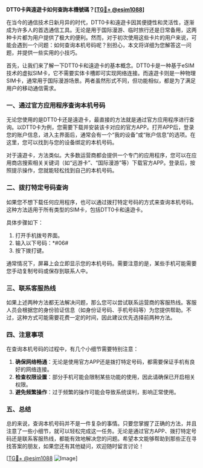 **DTT0卡與遠遊卡如何查詢本機號碼？[[TG💪+ @esim1088](https://t.me/s/esim1088)]**

在当今的通信技术日新月异的时代，DTT0卡和遠遊卡因其便捷性和灵活性，逐渐成为许多人的首选通信工具。无论是用于国际漫游、临时旅行还是日常备用，这两种卡片都为用户提供了极大的便利。然而，对于初次使用这些卡片的用户来说，可能会遇到一个问题：如何查询本机号码呢？别担心，本文将详细为您解答这一问题，并提供一些实用的小技巧。

首先，让我们来了解一下DTT0卡和遠遊卡的基本概念。DTT0卡是一种基于eSIM技术的虚拟SIM卡，它不需要实体卡槽即可实现网络连接。而遠遊卡则是一种物理SIM卡，通常用于国际漫游场景。两者虽然形式不同，但功能相似，都是为了满足用户的移动通信需求。

### **一、通过官方应用程序查询本机号码**

无论您使用的是DTT0卡还是遠遊卡，最直接的方法就是通过官方应用程序进行查询。以DTT0卡为例，您需要下载并安装该卡对应的官方APP。打开APP后，登录您的账户信息，进入主界面后，通常会有一个“我的设备”或“账户信息”的选项。在这里，您可以找到与您的设备绑定的本机号码。

对于遠遊卡，方法类似。大多数运营商都会提供一个专门的应用程序，您可以在应用商店搜索相关关键词（如“远游卡”、“国际漫游”等）下载官方APP。登录后，按照提示操作，您就能轻松找到自己的本机号码。

### **二、拨打特定号码查询**

如果您不想下载任何应用程序，也可以通过拨打特定号码的方式来查询本机号码。这种方法适用于所有类型的SIM卡，包括DTT0卡和遠遊卡。

具体步骤如下：
1. 打开手机拨号界面。
2. 输入以下号码：*#06#
3. 按下拨打键。

通常情况下，屏幕上会立即显示您的本机号码。需要注意的是，某些手机可能需要您手动复制号码或保存到联系人中。

### **三、联系客服热线**

如果上述两种方法都无法解决问题，那么您可以尝试联系运营商的客服热线。客服人员会根据您的身份验证信息（如身份证号码、手机号码等）为您提供帮助。不过，这种方式可能需要花费一定的时间，因此建议优先选择前两种方法。

### **四、注意事项**

在查询本机号码的过程中，有几个小细节需要特别注意：
1. **确保网络畅通**：无论是使用官方APP还是拨打特定号码，都需要保证手机有良好的网络连接。
2. **检查权限设置**：部分手机可能会限制某些功能的使用，因此请确保已开启相关权限。
3. **避免频繁操作**：过于频繁的操作可能会导致系统误判，影响正常使用。

### **五、总结**

总的来说，查询本机号码并不是一件复杂的事情。只要您掌握了正确的方法，并且注意了一些小细节，就可以轻松完成这一任务。无论是通过官方APP、拨打特定号码还是联系客服热线，都能有效地解决您的问题。希望本文能够帮助到那些正在寻找答案的朋友，如果您还有其他疑问，欢迎随时留言讨论！

[[TG💪+ @esim1088](https://t.me/s/esim1088) ![Image](https://i.postimg.cc/4NQfJmqS/Snipaste-2025-05-13-00-14-12.png)]